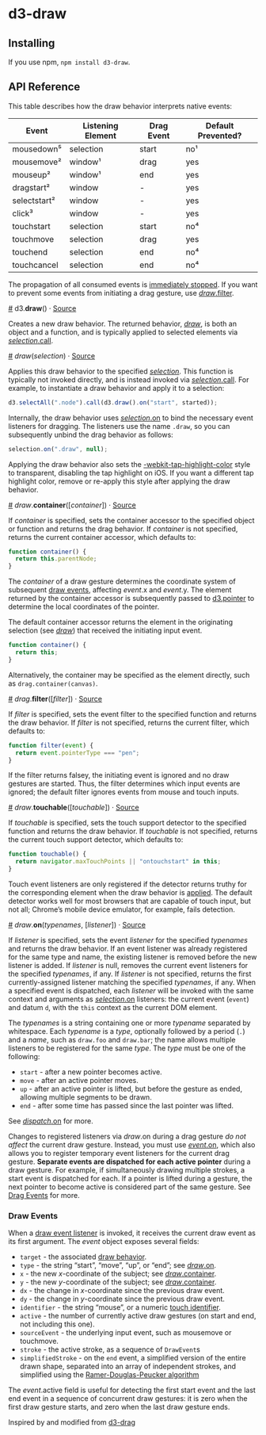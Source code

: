 # d3-draw

## Installing

If you use npm, `npm install d3-draw`.

## API Reference

This table describes how the draw behavior interprets native events:

| Event        | Listening Element | Drag Event | Default Prevented? |
| ------------ | ----------------- | ---------- | ------------------ |
| mousedown⁵   | selection         | start      | no¹                |
| mousemove²   | window¹           | drag       | yes                |
| mouseup²     | window¹           | end        | yes                |
| dragstart²   | window            | -          | yes                |
| selectstart² | window            | -          | yes                |
| click³       | window            | -          | yes                |
| touchstart   | selection         | start      | no⁴                |
| touchmove    | selection         | drag       | yes                |
| touchend     | selection         | end        | no⁴                |
| touchcancel  | selection         | end        | no⁴                |

The propagation of all consumed events is [immediately stopped](https://dom.spec.whatwg.org/#dom-event-stopimmediatepropagation). If you want to prevent some events from initiating a drag gesture, use [_draw_.filter](#draw_filter).

<a href="#draw" name="draw">#</a> d3.<b>draw</b>() · [Source](https://github.com/gillycheesesteak/d3-dra2/blob/master/src/draw.js)

Creates a new draw behavior. The returned behavior, [_draw_](#_draw), is both an object and a function, and is typically applied to selected elements via [_selection_.call](https://github.com/d3/d3-selection#selection_call).

<a href="#_draw" name="_draw">#</a> <i>draw</i>(<i>selection</i>) · [Source](https://github.com/gillycheesesteak/d3-draw/blob/master/src/draw.js)

Applies this draw behavior to the specified [_selection_](https://github.com/d3/d3-selection). This function is typically not invoked directly, and is instead invoked via [_selection_.call](https://github.com/d3/d3-selection#selection_call). For example, to instantiate a draw behavior and apply it to a selection:

```js
d3.selectAll(".node").call(d3.draw().on("start", started));
```

Internally, the draw behavior uses [_selection_.on](https://github.com/d3/d3-selection#selection_on) to bind the necessary event listeners for dragging. The listeners use the name `.draw`, so you can subsequently unbind the drag behavior as follows:

```js
selection.on(".draw", null);
```

Applying the draw behavior also sets the [-webkit-tap-highlight-color](https://developer.apple.com/library/mac/documentation/AppleApplications/Reference/SafariWebContent/AdjustingtheTextSize/AdjustingtheTextSize.html#//apple_ref/doc/uid/TP40006510-SW5) style to transparent, disabling the tap highlight on iOS. If you want a different tap highlight color, remove or re-apply this style after applying the draw behavior.

<a href="#draw_container" name="draw_container">#</a> <i>draw</i>.<b>container</b>([<i>container</i>]) · [Source](https://github.com/d3/d3-drag/blob/master/src/drag.js)

If _container_ is specified, sets the container accessor to the specified object or function and returns the drag behavior. If _container_ is not specified, returns the current container accessor, which defaults to:

```js
function container() {
  return this.parentNode;
}
```

The _container_ of a draw gesture determines the coordinate system of subsequent [draw events](#draw-events), affecting _event_.x and _event_.y. The element returned by the container accessor is subsequently passed to [d3.pointer](https://github.com/d3/d3-selection#pointer) to determine the local coordinates of the pointer.

The default container accessor returns the element in the originating selection (see [_draw_](#_draw)) that received the initiating input event.

```js
function container() {
  return this;
}
```

Alternatively, the container may be specified as the element directly, such as `drag.container(canvas)`.

<a href="#drag_filter" name="drag_filter">#</a> <i>drag</i>.<b>filter</b>([<i>filter</i>]) · [Source](https://github.com/gillycheesesteak/d3-draw/blob/master/src/draw.js)

If _filter_ is specified, sets the event filter to the specified function and returns the draw behavior. If _filter_ is not specified, returns the current filter, which defaults to:

```js
function filter(event) {
  return event.pointerType === "pen";
}
```

If the filter returns falsey, the initiating event is ignored and no draw gestures are started. Thus, the filter determines which input events are ignored; the default filter ignores events from mouse and touch inputs.

<a href="#draw_touchable" name="draw_touchable">#</a> <i>draw</i>.<b>touchable</b>([<i>touchable</i>]) · [Source](https://github.com/gillycheesesteak/d3-draw/blob/master/src/draw.js)

If _touchable_ is specified, sets the touch support detector to the specified function and returns the draw behavior. If _touchable_ is not specified, returns the current touch support detector, which defaults to:

```js
function touchable() {
  return navigator.maxTouchPoints || "ontouchstart" in this;
}
```

Touch event listeners are only registered if the detector returns truthy for the corresponding element when the draw behavior is [applied](#_draw). The default detector works well for most browsers that are capable of touch input, but not all; Chrome’s mobile device emulator, for example, fails detection.

<a href="#draw_on" name="draw_on">#</a> <i>draw</i>.<b>on</b>(<i>typenames</i>, [<i>listener</i>]) · [Source](https://github.com/gillycheesesteak/d3-draw/blob/master/src/draw.js)

If _listener_ is specified, sets the event _listener_ for the specified _typenames_ and returns the draw behavior. If an event listener was already registered for the same type and name, the existing listener is removed before the new listener is added. If _listener_ is null, removes the current event listeners for the specified _typenames_, if any. If _listener_ is not specified, returns the first currently-assigned listener matching the specified _typenames_, if any. When a specified event is dispatched, each _listener_ will be invoked with the same context and arguments as [_selection_.on](https://github.com/d3/d3-selection#selection_on) listeners: the current event (`event`) and datum `d`, with the `this` context as the current DOM element.

The _typenames_ is a string containing one or more _typename_ separated by whitespace. Each _typename_ is a _type_, optionally followed by a period (`.`) and a _name_, such as `draw.foo` and `draw.bar`; the name allows multiple listeners to be registered for the same _type_. The _type_ must be one of the following:

- `start` - after a new pointer becomes active.
- `move` - after an active pointer moves.
- `up` - after an active pointer is lifted, but before the gesture as ended, allowing multiple segments to be drawn.
- `end` - after some time has passed since the last pointer was lifted.

See [_dispatch_.on](https://github.com/d3/d3-dispatch#dispatch_on) for more.

Changes to registered listeners via _draw_.on during a drag gesture _do not affect_ the current draw gesture. Instead, you must use [_event_.on](#event_on), which also allows you to register temporary event listeners for the current drag gesture. **Separate events are dispatched for each active pointer** during a draw gesture. For example, if simultaneously drawing multiple strokes, a start event is dispatched for each. If a pointer is lifted during a gesture, the next pointer to become active is considered part of the same gesture. See [Drag Events](#drag-events) for more.

### Draw Events

When a [draw event listener](#draw_on) is invoked, it receives the current draw event as its first argument. The _event_ object exposes several fields:

- `target` - the associated [draw behavior](#draw).
- `type` - the string “start”, “move”, “up”, or “end”; see [_draw_.on](#draw_on).
- `x` - the new _x_-coordinate of the subject; see [_draw_.container](#draw_container).
- `y` - the new _y_-coordinate of the subject; see [_draw_.container](#draw_container).
- `dx` - the change in _x_-coordinate since the previous draw event.
- `dy` - the change in _y_-coordinate since the previous draw event.
- `identifier` - the string “mouse”, or a numeric [touch identifier](https://www.w3.org/TR/touch-events/#widl-Touch-identifier).
- `active` - the number of currently active draw gestures (on start and end, not including this one).
- `sourceEvent` - the underlying input event, such as mousemove or touchmove.
- `stroke` - the active stroke, as a sequence of `DrawEvent`s
- `simplifiedStroke` - on the `end` event, a simplified version of the entire drawn shape, separated into an array of independent strokes, and simplified using the [Ramer-Douglas-Peucker algorithm](https://en.wikipedia.org/wiki/Ramer%E2%80%93Douglas%E2%80%93Peucker_algorithm)

The _event_.active field is useful for detecting the first start event and the last end event in a sequence of concurrent draw gestures: it is zero when the first draw gesture starts, and zero when the last draw gesture ends.

Inspired by and modified from [d3-drag](https://github.com/d3/d3-drag)

